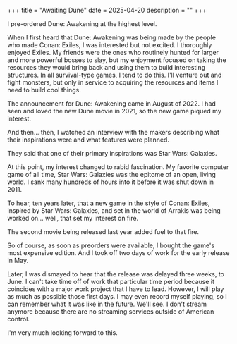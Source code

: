 +++
title = "Awaiting Dune"
date = 2025-04-20
description = ""
+++

I pre-ordered Dune: Awakening at the highest level.

When I first heard that Dune: Awakening was being made by the people who made Conan: Exiles, I was interested but not excited. I thoroughly enjoyed Exiles. My friends were the ones who routinely hunted for larger and more powerful bosses to slay, but my enjoyment focused on taking the resources they would bring back and using them to build interesting structures. In all survival-type games, I tend to do this. I'll venture out and fight monsters, but only in service to acquiring the resources and items I need to build cool things.

The announcement for Dune: Awakening came in August of 2022. I had seen and loved the new Dune movie in 2021, so the new game piqued my interest.

And then... then, I watched an interview with the makers describing what their inspirations were and what features were planned.

They said that one of their primary inspirations was Star Wars: Galaxies.

At this point, my interest changed to rabid fascination. My favorite computer game of all time, Star Wars: Galaxies was the epitome of an open, living world. I sank many hundreds of hours into it before it was shut down in 2011.

To hear, ten years later, that a new game in the style of Conan: Exiles, inspired by Star Wars: Galaxies, and set in the world of Arrakis was being worked on... well, that set my interest on fire.

The second movie being released last year added fuel to that fire.

So of course, as soon as preorders were available, I bought the game's most expensive edition. And I took off two days of work for the early release in May.

Later, I was dismayed to hear that the release was delayed three weeks, to June. I can't take time off of work that particular time period because it coincides with a major work project that I have to lead. However, I will play as much as possible those first days. I may even record myself playing, so I can remember what it was like in the future. We'll see. I don't stream anymore because there are no streaming services outside of American control.

I'm very much looking forward to this.
